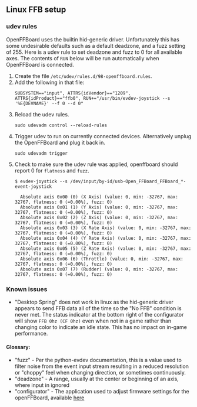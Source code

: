 ## Linux FFB setup

### udev rules

OpenFFBoard uses the builtin hid-generic driver.  Unfortunately this has some undesirable
defaults such as a default deadzone, and a fuzz setting of 255. Here is a udev rule to
set deadzone and fuzz to 0 for all available axes.  The contents of `RUN` below will be
run automatically when OpenFFBoard is connected.

1. Create the file `/etc/udev/rules.d/98-openffboard.rules`.
2. Add the following in that file:
    ```
    SUBSYSTEM=="input", ATTRS{idVendor}=="1209", ATTRS{idProduct}=="ffb0", RUN+="/usr/bin/evdev-joystick --s '%E{DEVNAME}' --f 0 --d 0"
    ```
3. Reload the udev rules.
    ```
    sudo udevadm control --reload-rules
    ```
4. Trigger udev to run on currently connected devices.  Alternatively unplug the
OpenFFBoard and plug it back in.
    ```
    sudo udevadm trigger
    ```
5. Check to make sure the udev rule was applied, openffboard should report 0 for `flatness` and `fuzz`.
    ```
    $ evdev-joystick --s /dev/input/by-id/usb-Open_FFBoard_FFBoard_*-event-joystick

      Absolute axis 0x00 (0) (X Axis) (value: 0, min: -32767, max: 32767, flatness: 0 (=0.00%), fuzz: 0)
      Absolute axis 0x01 (1) (Y Axis) (value: 0, min: -32767, max: 32767, flatness: 0 (=0.00%), fuzz: 0)
      Absolute axis 0x02 (2) (Z Axis) (value: 0, min: -32767, max: 32767, flatness: 0 (=0.00%), fuzz: 0)
      Absolute axis 0x03 (3) (X Rate Axis) (value: 0, min: -32767, max: 32767, flatness: 0 (=0.00%), fuzz: 0)
      Absolute axis 0x04 (4) (Y Rate Axis) (value: 0, min: -32767, max: 32767, flatness: 0 (=0.00%), fuzz: 0)
      Absolute axis 0x05 (5) (Z Rate Axis) (value: 0, min: -32767, max: 32767, flatness: 0 (=0.00%), fuzz: 0)
      Absolute axis 0x06 (6) (Throttle) (value: 0, min: -32767, max: 32767, flatness: 0 (=0.00%), fuzz: 0)
      Absolute axis 0x07 (7) (Rudder) (value: 0, min: -32767, max: 32767, flatness: 0 (=0.00%), fuzz: 0)
    ```

### Known issues

* "Desktop Spring" does not work in linux as the hid-generic driver appears to send FFB data all of the time so the
 "No FFB" condition is never met.  The status indicator at the bottom right of the configurator will show `FFB 0hz (CF 0hz)`
 even when not in a game rather than changing color to indicate an idle state.  This has no impact on in-game performance.

#### Glossary:
* "fuzz" - Per the python-evdev documentation, this is a value used to filter noise from
 the event input stream resulting in a reduced resolution or "choppy" feel when changing
 direction, or sometimes continuously.
* "deadzone" - A range, usually at the center or beginning of an axis, where input in ignored
* "configurator" - The application used to adjust firmware settings for the openFFBoard, available [here](https://github.com/Ultrawipf/OpenFFBoard-configurator)
